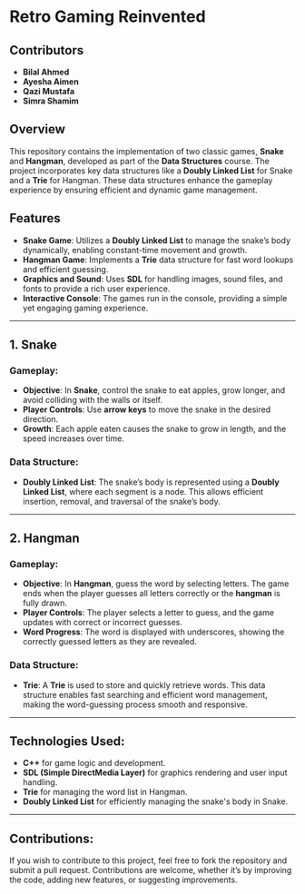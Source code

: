 

# **Retro Gaming Reinvented**

## **Contributors**
- **Bilal Ahmed**
- **Ayesha Aimen**
- **Qazi Mustafa**
- **Simra Shamim**


## **Overview**
This repository contains the implementation of two classic games, **Snake** and **Hangman**, developed as part of the **Data Structures** course. The project incorporates key data structures like a **Doubly Linked List** for Snake and a **Trie** for Hangman. These data structures enhance the gameplay experience by ensuring efficient and dynamic game management.

## **Features**
- **Snake Game**: Utilizes a **Doubly Linked List** to manage the snake’s body dynamically, enabling constant-time movement and growth.
- **Hangman Game**: Implements a **Trie** data structure for fast word lookups and efficient guessing.
- **Graphics and Sound**: Uses **SDL** for handling images, sound files, and fonts to provide a rich user experience.
- **Interactive Console**: The games run in the console, providing a simple yet engaging gaming experience.

---

## **1. Snake**

### **Gameplay:**
- **Objective**: In **Snake**, control the snake to eat apples, grow longer, and avoid colliding with the walls or itself.
- **Player Controls**: Use **arrow keys** to move the snake in the desired direction.
- **Growth**: Each apple eaten causes the snake to grow in length, and the speed increases over time.

### **Data Structure:**
- **Doubly Linked List**: The snake’s body is represented using a **Doubly Linked List**, where each segment is a node. This allows efficient insertion, removal, and traversal of the snake’s body.
  
---

## **2. Hangman**

### **Gameplay:**
- **Objective**: In **Hangman**, guess the word by selecting letters. The game ends when the player guesses all letters correctly or the **hangman** is fully drawn.
- **Player Controls**: The player selects a letter to guess, and the game updates with correct or incorrect guesses.
- **Word Progress**: The word is displayed with underscores, showing the correctly guessed letters as they are revealed.

### **Data Structure:**
- **Trie**: A **Trie** is used to store and quickly retrieve words. This data structure enables fast searching and efficient word management, making the word-guessing process smooth and responsive.

---

## **Technologies Used:**
- **C++** for game logic and development.
- **SDL (Simple DirectMedia Layer)** for graphics rendering and user input handling.
- **Trie** for managing the word list in Hangman.
- **Doubly Linked List** for efficiently managing the snake's body in Snake.

---


## **Contributions:**
If you wish to contribute to this project, feel free to fork the repository and submit a pull request. Contributions are welcome, whether it’s by improving the code, adding new features, or suggesting improvements. 
